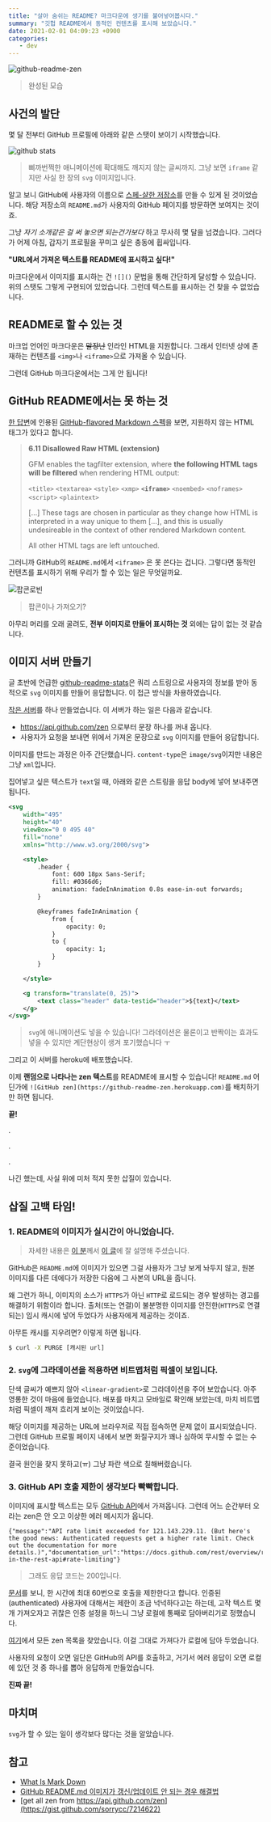 ```yaml
---
title: "살아 숨쉬는 README? 마크다운에 생기를 불어넣어봅시다."
summary: "깃헙 README에서 동적인 컨텐츠를 표시해 보았습니다."
date: 2021-02-01 04:09:23 +0900
categories:
   - dev
---
```


![github-readme-zen](http://github-readme-zen.herokuapp.com)

> 완성된 모습

## 사건의 발단

몇 달 전부터 GitHub 프로필에 아래와 같은 스탯이 보이기 시작했습니다.

![github stats](https://github-readme-stats.vercel.app/api?username=potados99&show_icons=true)

> 삐까번쩍한 애니메이션에 확대해도 깨지지 않는 글씨까지. 그냥 보면 `iframe` 같지만 사실 한 장의 `svg` 이미지입니다.

알고 보니 GitHub에 사용자의 이름으로 [스페-샬한 저장소](https://torrocus.com/blog/special-github-repository/)를 만들 수 있게 된 것이었습니다. 해당 저장소의 `README.md`가 사용자의 GitHub 페이지를 방문하면 보여지는 것이죠.

그냥 *자기 소개같은 걸 써 놓으면 되는건가보다* 하고 무사히 몇 달을 넘겼습니다. 그러다가 어제 아침, 갑자기 프로필을 꾸미고 싶은 충동에 휩싸입니다.

**"URL에서 가져온 텍스트를 README에 표시하고 싶다!"**

마크다운에서 이미지를 표시하는 건 `![]()` 문법을 통해 간단하게 달성할 수 있습니다. 위의 스탯도 그렇게 구현되어 있었습니다. 그런데 텍스트를 표시하는 건 찾을 수 없었습니다.

## README로 할 수 있는 것

마크업 언어인 마크다운은 ~~말장난~~ 인라인 HTML을 지원합니다. 그래서 인터넷 상에 존재하는 컨텐츠를 `<img>`나 `<iframe>`으로 가져올 수 있습니다.

그런데 GitHub 마크다운에서는 그게 안 됩니다!

## GitHub README에서는 못 하는 것

[한 답변](https://stackoverflow.com/a/54613247)에 인용된 [GitHub-flavored Markdown 스펙](https://github.github.com/gfm/#example-630)을 보면, 지원하지 않는 HTML 태그가 있다고 합니다.

> **6.11 Disallowed Raw HTML (extension)**
>
> GFM enables the tagfilter extension, where **the following HTML tags will be filtered** when rendering HTML output:
>
> `<title>`
> `<textarea>`
> `<style>`
> `<xmp>`
> **`<iframe>`**
> `<noembed>`
> `<noframes>`
> `<script>`
> `<plaintext>`
>
> [...] These tags are chosen in particular as they change how HTML is interpreted in a way unique to them [...], and this is usually undesireable in the context of other rendered Markdown content.
>
> All other HTML tags are left untouched.

그러니까 GitHub의 `README.md`에서 `<iframe>` 은 못 쓴다는 겁니다. 그렇다면 동적인 컨텐츠를 표시하기 위해 우리가 할 수 있는 일은 무엇일까요.

![팝콘로빈](https://mblogthumb-phinf.pstatic.net/20150206_246/pjw156_1423219945849Y6Kkm_JPEG/%25ED%258C%259D%25EC%25BD%2598%25EC%259D%25B4%25EB%2582%2598%25EA%25B0%2580%25EC%25A0%25B8%25EC%2599%2580%25EB%259D%25BC1.jpg?type=w800)

> 팝콘이나 가져오기?

아무리 머리를 오래 굴려도, **전부 이미지로 만들어 표시하는 것** 외에는 답이 없는 것 같습니다.

## 이미지 서버 만들기

글 초반에 언급한 [github-readme-stats](https://github.com/anuraghazra/github-readme-stats)은 쿼리 스트링으로 사용자의 정보를 받아 동적으로 `svg` 이미지를 만들어 응답합니다. 이 접근 방식을 차용하였습니다.

[작은 서버](https://github.com/potados99/github-readme-zen)를 하나 만들었습니다. 이 서버가 하는 일은 다음과 같습니다.

- https://api.github.com/zen 으로부터 문장 하나를 꺼내 옵니다.
- 사용자가 요청을 보내면 위에서 가져온 문장으로 `svg` 이미지를 만들어 응답합니다.

이미지를 만드는 과정은 아주 간단했습니다. `content-type`은 `image/svg`이지만 내용은 그냥 `xml`입니다.

집어넣고 싶은 텍스트가 `text`일 때, 아래와 같은 스트링을 응답 body에 넣어 보내주면 됩니다.

~~~svg
<svg
    width="495"
    height="40"
    viewBox="0 0 495 40"
    fill="none"
    xmlns="http://www.w3.org/2000/svg">

    <style>
        .header {
            font: 600 18px Sans-Serif;
            fill: #0366d6;
            animation: fadeInAnimation 0.8s ease-in-out forwards;
        }

        @keyframes fadeInAnimation {
            from {
                opacity: 0;
            }
            to {
                opacity: 1;
            }
        }

    </style>

    <g transform="translate(0, 25)">
        <text class="header" data-testid="header">${text}</text>
    </g>
</svg>
~~~

> `svg`에 애니메이션도 넣을 수 있습니다! 그라데이션은 물론이고 반짝이는 효과도 넣을 수 있지만 계단현상이 생겨 포기했습니다 ㅜ

그리고 이 서버를 heroku에 배포했습니다.

이제 **랜덤으로 나타나는 zen 텍스트**를 README에 표시할 수 있습니다! `README.md` 어딘가에 `![GitHub zen](https://github-readme-zen.herokuapp.com)`를 배치하기만 하면 됩니다.

**끝!**

.

.

.

나긴 했는데, 사실 위에 미처 적지 못한 삽질이 있습니다.

## 삽질 고백 타임!

### 1. README의 이미지가 실시간이 아니었습니다.

> 자세한 내용은 [이 분](https://coding-groot.tistory.com)께서 [이 글](https://coding-groot.tistory.com/42)에 잘 설명해 주셨습니다.

GitHub은 `README.md`에 이미지가 있으면 그걸 사용자가 그냥 보게 놔두지 않고, 원본 이미지를  다른 데에다가 저장한 다음에 그 사본의 URL을 줍니다.

왜 그런가 하니, 이미지의 소스가 `HTTPS`가 아닌 `HTTP`로 로드되는 경우 발생하는 경고를 해결하기 위함이라 합니다. 출처(또는 연결)이 불분명한 이미지를 안전한(`HTTPS`로 연결되는) 임시 캐시에 넣어 두었다가 사용자에게 제공하는 것이죠.

아무튼 캐시를 지우려면? 이렇게 하면 됩니다.

~~~bash
$ curl -X PURGE [캐시된 url]
~~~

### 2. `svg`에 그라데이션을 적용하면 비트맵처럼 픽셀이 보입니다.

단색 글씨가 예쁘지 않아 `<linear-gradient>`로 그라데이션을 주어 보았습니다. 아주 영롱한 것이 마음에 들었습니다. 배포를 마치고 모바일로 확인해 보았는데, 마치 비트맵처럼 픽셀이 깨져 흐리게 보이는 것이었습니다.

해당 이미지를 제공하는 URL에 브라우저로 직접 접속하면 문제 없이 표시되었습니다. 그런데 GitHub 프로필 페이지 내에서 보면 화질구지가 꽤나 심하여 무시할 수 없는 수준이었습니다.

결국 원인을 찾지 못하고(ㅠ) 그냥 파란 색으로 칠해버렸습니다.

### 3. GitHub API 호출 제한이 생각보다 빡빡합니다.

이미지에 표시할 텍스트는 모두 [GitHub API](https://api.github.com/zen)에서 가져옵니다. 그런데 어느 순간부터 오라는 zen은 안 오고 이상한 에러 메시지가 옵니다.

~~~
{"message":"API rate limit exceeded for 121.143.229.11. (But here's the good news: Authenticated requests get a higher rate limit. Check out the documentation for more details.)","documentation_url":"https://docs.github.com/rest/overview/resources-in-the-rest-api#rate-limiting"}
~~~

> 그래도 응답 코드는 200입니다.

[문서](https://docs.github.com/en/rest/overview/resources-in-the-rest-api)를 보니, 한 시간에 최대 60번으로 호출을 제한한다고 합니다. 인증된(authenticated) 사용자에 대해서는 제한이 조금 넉넉하다고는 하는데, 고작 텍스트 몇 개 가져오자고 귀찮은 인증 설정을 하느니 그냥 로컬에 통째로 담아버리기로 정했습니다.

[여기](https://gist.github.com/sorrycc/7214622)에서 모든 zen 목록을 찾았습니다. 이걸 그대로 가져다가 로컬에 담아 두었습니다.

사용자의 요청이 오면 일단은 GitHub의 API를 호출하고, 거기서 에러 응답이 오면 로컬에 있던 것 중 하나를 뽑아 응답하게 만들었습니다.

**진짜 끝!**

## 마치며

`svg`가 할 수 있는 일이 생각보다 많다는 것을 알았습니다.

## 참고

- [What Is Mark Down](http://whatismarkdown.com/)
- [GitHub README.md 이미지가 갱신/업데이트 안 되는 경우 해결법](https://coding-groot.tistory.com/42)
- [get all zen from https://api.github.com/zen](https://gist.github.com/sorrycc/7214622)

